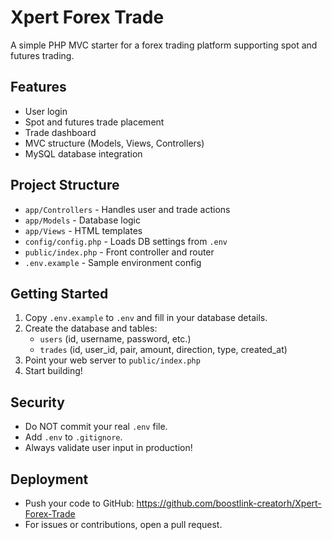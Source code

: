 # Xpert Forex Trade

A simple PHP MVC starter for a forex trading platform supporting spot and futures trading.

## Features
- User login
- Spot and futures trade placement
- Trade dashboard
- MVC structure (Models, Views, Controllers)
- MySQL database integration

## Project Structure
- `app/Controllers` - Handles user and trade actions
- `app/Models` - Database logic
- `app/Views` - HTML templates
- `config/config.php` - Loads DB settings from `.env`
- `public/index.php` - Front controller and router
- `.env.example` - Sample environment config

## Getting Started
1. Copy `.env.example` to `.env` and fill in your database details.
2. Create the database and tables:
    - `users` (id, username, password, etc.)
    - `trades` (id, user_id, pair, amount, direction, type, created_at)
3. Point your web server to `public/index.php`
4. Start building!

## Security
- Do NOT commit your real `.env` file.
- Add `.env` to `.gitignore`.
- Always validate user input in production!

## Deployment
- Push your code to GitHub: https://github.com/boostlink-creatorh/Xpert-Forex-Trade
- For issues or contributions, open a pull request.
